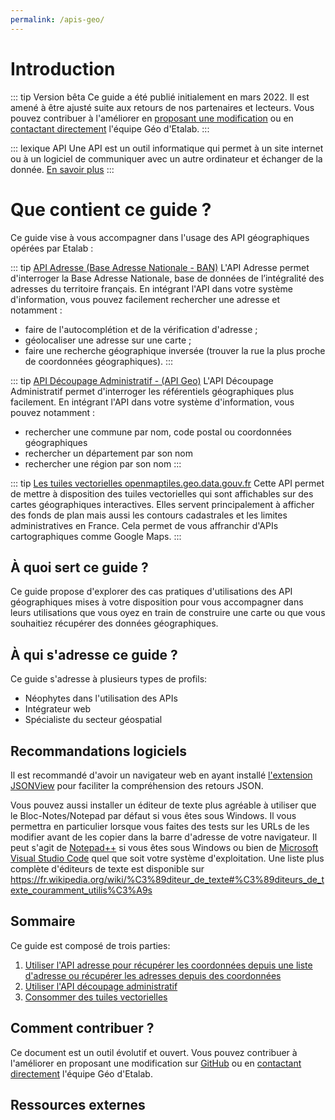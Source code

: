 ```yaml
---
permalink: /apis-geo/
---
```




# Introduction

::: tip Version bêta
Ce guide a été publié initialement en mars 2022. Il est amené à être ajusté suite aux retours de nos partenaires et lecteurs. Vous pouvez contribuer à l'améliorer en [proposant une modification](https://github.com/etalab/guides.etalab.gouv.fr/edit/master/apis-geo/) ou en [contactant directement](mailto:geo@data.gouv.fr) l'équipe Géo d'Etalab. 
:::

::: lexique API
Une API est un outil informatique qui permet à un site internet ou à un logiciel de communiquer avec un autre ordinateur et échanger de la donnée.
[En savoir plus](https://api.gouv.fr/guides/api-definition)
:::


# Que contient ce guide ? 
Ce guide vise à vous accompagner dans l'usage des API géographiques opérées par Etalab :


::: tip <a href="1-api-adresse">API Adresse (Base Adresse Nationale - BAN)</a>
L'API Adresse permet d'interroger la Base Adresse Nationale, base de données de l’intégralité des adresses du territoire français. 
En intégrant l'API dans votre système d'information, vous pouvez facilement rechercher une adresse et notamment :
- faire de l'autocomplétion et de la vérification d'adresse ;
- géolocaliser une adresse sur une carte ;
- faire une recherche géographique inversée (trouver la rue la plus proche de coordonnées géographiques).
:::

::: tip <a href="2-api-decoupage-administratif">API Découpage Administratif - (API Geo)</a>
L'API Découpage Administratif permet d'interroger les référentiels géographiques plus facilement. 
En intégrant l'API dans votre système d'information, vous pouvez notamment :
- rechercher une commune par nom, code postal ou coordonnées géographiques
- rechercher un département par son nom
- rechercher une région par son nom
:::

::: tip <a href="3-tuiles-vecteur">Les tuiles vectorielles openmaptiles.geo.data.gouv.fr</a>
Cette API permet de mettre à disposition des tuiles vectorielles qui sont affichables sur des cartes géographiques interactives.
Elles servent principalement à afficher des fonds de plan mais aussi les contours cadastrales et les limites administratives en France.
Cela permet de vous affranchir d'APIs cartographiques comme Google Maps.
:::

## À quoi sert ce guide ?
Ce guide propose d'explorer des cas pratiques d'utilisations des API géographiques mises à votre disposition pour vous accompagner dans leurs utilisations que vous oyez en train de construire une carte ou que vous souhaitiez récupérer des données géographiques. 

## À qui s'adresse ce guide ?
Ce guide s'adresse à plusieurs types de profils:
- Néophytes dans l'utilisation des APIs
- Intégrateur web
- Spécialiste du secteur géospatial

## Recommandations logiciels

Il est recommandé d'avoir un navigateur web en ayant installé [l'extension JSONView](https://jsonview.com/) pour faciliter la compréhension des retours JSON.

Vous pouvez aussi installer un éditeur de texte plus agréable à utiliser que le Bloc-Notes/Notepad par défaut si vous êtes sous Windows. Il vous permettra en particulier lorsque vous faites des tests sur les URLs de les modifier avant de les copier dans la barre d'adresse de votre navigateur. Il peut s'agit de [Notepad++](https://notepad-plus-plus.org/downloads/) si vous êtes sous Windows ou bien de [Microsoft Visual Studio Code](https://code.visualstudio.com/) quel que soit votre système d'exploitation. Une liste plus complète d'éditeurs de texte est disponible sur <https://fr.wikipedia.org/wiki/%C3%89diteur_de_texte#%C3%89diteurs_de_texte_couramment_utilis%C3%A9s>

## Sommaire
Ce guide est composé de trois parties:

1. [Utiliser l'API adresse pour récupérer les coordonnées depuis une liste d'adresse ou récupérer les adresses depuis des coordonnées](1-api-adresse.md)
2. [Utiliser l'API découpage administratif](2-api-decoupage-administratif.md)
3. [Consommer des tuiles vectorielles](3-tuiles-vecteur.md)


## Comment contribuer ?
Ce document est un outil évolutif et ouvert. Vous pouvez contribuer à l'améliorer en proposant une modification sur [GitHub](https://github.com/etalab/guides.etalab.gouv.fr/edit/master/apis-geo/) ou en [contactant directement](mailto:geo@data.gouv.fr) l'équipe Géo d'Etalab. 

## Ressources externes
